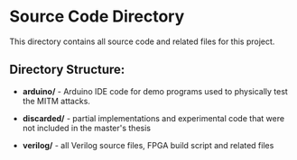 # Source Code Directory

This directory contains all source code and related files for this project.

## Directory Structure:

* **arduino/** - Arduino IDE code for demo programs used to physically test the MITM attacks.

* **discarded/** - partial implementations and experimental code that were not included in the master's thesis

* **verilog/** - all Verilog source files, FPGA build script and related files